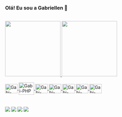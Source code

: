 ### Olá! Eu sou a Gabriellen 👋

<br>

<div>
<a href="https://github.com/gabriellenvitorio">
<img height="180em" src="https://github-readme-stats.vercel.app/api?username=gabriellenvitorio&show_icons=true&bg_color=30,814663,412395&title_color=fff&text_color=fff&include_all_commits=true&count_private=true"/>
<img height="180em" src="https://github-readme-stats.vercel.app/api/top-langs/?username=gabriellenvitorio&layout=caompact&langs_count=168&bg_color=30,814663,412395&title_color=fff&text_color=fff"/>
</div>

<br>

<div>
<img align="center" alt="Gabi-JAVA" height="30" width="40" src="https://cdn.jsdelivr.net/gh/devicons/devicon/icons/java/java-original.svg" />
<img align="center" alt="Gabi-PHP" height="40" width="50" src="https://cdn.jsdelivr.net/gh/devicons/devicon/icons/php/php-plain.svg" />
<img align="center" alt="Gabi-PHP" height="30" width="40" src="https://cdn.jsdelivr.net/gh/devicons/devicon/icons/html5/html5-original.svg" />
<img align="center" alt="Gabi-PHP" height="30" width="40" src="https://cdn.jsdelivr.net/gh/devicons/devicon/icons/css3/css3-original.svg" />
<img align="center" alt="Gabi-PHP" height="30" width="40" src="https://cdn.jsdelivr.net/gh/devicons/devicon/icons/blender/blender-original.svg" />
<img align="center" alt="Gabi-PHP" height="30" width="40" src="https://cdn.jsdelivr.net/gh/devicons/devicon/icons/unity/unity-original.svg" />
<img align="center" alt="Gabi-PHP" height="30" width="40" src="https://cdn.jsdelivr.net/gh/devicons/devicon/icons/csharp/csharp-original.svg" />
</div>

#

<div>
<a href="gaby18vsilva@gmail.com" target="_blank"><img src="https://img.shields.io/badge/Gmail-D14836?style=for-the-badge&logo=gmail&logoColor=white" target="_blank"></a>
<a href="https://www.linkedin.com/in/gabriellen-vit%C3%B3rio-da-silva-825ba5246/" target="_blank"><img src="https://img.shields.io/badge/LinkedIn-0077B5?style=for-the-badge&logo=linkedin&logoColor=white" target="_blank"></a>
<a href="https://www.instagram.com/gabsxcix" target="_blank"><img src="https://img.shields.io/badge/Instagram-E4405F?style=for-the-badge&logo=instagram&logoColor=white" target="_blank"></a>
<a href="https://www.twitter.com/gabsxcix" target="_blank"><img src="https://img.shields.io/badge/Twitter-1DA1F2?style=for-the-badge&logo=twitter&logoColor=white" target="_blank"></a>
</div>
